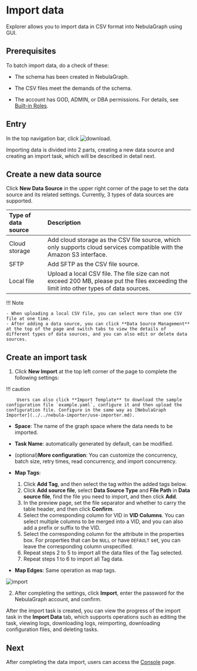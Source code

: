 # Import data

Explorer allows you to import data in CSV format into NebulaGraph using GUI.

## Prerequisites

To batch import data, do a check of these:

- The schema has been created in NebulaGraph.

- The CSV files meet the demands of the schema.

- The account has GOD, ADMIN, or DBA permissions. For details, see [Built-in Roles](../../7.data-security/1.authentication/3.role-list.md).

## Entry

In the top navigation bar, click ![download](https://docs-cdn.nebula-graph.com.cn/figures/studio-btn-download.png).

Importing data is divided into 2 parts, creating a new data source and creating an import task, which will be described in detail next.

## Create a new data source

Click **New Data Source** in the upper right corner of the page to set the data source and its related settings. Currently, 3 types of data sources are supported.

| Type of data source | Description |
| :--- | :--- |
| Cloud storage | Add cloud storage as the CSV file source, which only supports cloud services compatible with the Amazon S3 interface. 
| SFTP | Add SFTP as the CSV file source. |
| Local file | Upload a local CSV file. The file size can not exceed 200 MB, please put the files exceeding the limit into other types of data sources. |

!!! Note

    - When uploading a local CSV file, you can select more than one CSV file at one time.
    - After adding a data source, you can click **Data Source Management** at the top of the page and switch tabs to view the details of different types of data sources, and you can also edit or delete data sources.

## Create an import task

1. Click **New Import** at the top left corner of the page to complete the following settings:

  !!! caution

        Users can also click **Import Template** to download the sample configuration file `example.yaml`, configure it and then upload the configuration file. Configure in the same way as [NebulaGraph Importer](../../nebula-importer/use-importer.md).

  - **Space**: The name of the graph space where the data needs to be imported.
  - **Task Name**: automatically generated by default, can be modified.
  - (optional)**More configuration**: You can customize the concurrency, batch size, retry times, read concurrency, and import concurrency.
  - **Map Tags**:

    1. Click **Add Tag**, and then select the tag within the added tags below.
    2. Click **Add source file**, select **Data Source Type** and **File Path** in **Data source file**, find the file you need to import, and then click **Add**.
    3. In the preview page, set the file separator and whether to carry the table header, and then click **Confirm**.
    4. Select the corresponding column for VID in **VID Columns**. You can select multiple columns to be merged into a VID, and you can also add a prefix or suffix to the VID.
    5. Select the corresponding column for the attribute in the properties box. For properties that can be `NULL` or have `DEFAULT` set, you can leave the corresponding column unspecified.
    6. Repeat steps 2 to 5 to import all the data files of the Tag selected.
    7. Repeat steps 1 to 6 to import all Tag data.

  - **Map Edges**: Same operation as map tags.

  ![import](https://docs-cdn.nebula-graph.com.cn/figures/explorer_import_230830.png)

2. After completing the settings, click **Import**, enter the password for the NebulaGraph account, and confirm.

After the import task is created, you can view the progress of the import task in the **Import Data** tab, which supports operations such as editing the task, viewing logs, downloading logs, reimporting, downloading configuration files, and deleting tasks.

## Next

After completing the data import, users can access the [Console](explorer-console.md) page.

